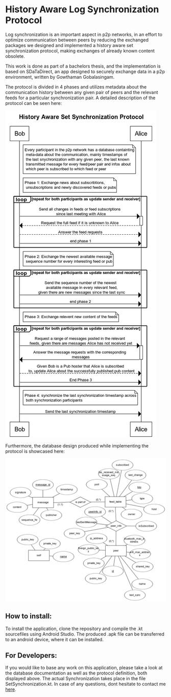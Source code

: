 # History Aware Log Synchronization Protocol

Log synchronization is an important aspect in p2p networks, in an effort to optimize communication
between peers by reducing the exchanged packages we designed and implemented a history aware set
synchronization protocol, making exchanges of already known content obsolete.

This work is done as part of a bachelors thesis, and the implementation is based on SDaTaDirect,
an app designed to securely exchange data in a p2p environment, written by Gowthaman Gobalasingam.

The protocol is divided in 4 phases and utilizes metadata about the communication history between
any given pair of peers and the relevant feeds for a particular synchronization pair. A detailed description
of the protocol can be seen here:

![The log synchronization protocol](docs/History_Aware_Set_Synchronization_Protocol.png)

Furthermore, the database design produced while implementing the protocol is showcased here:

![ER diagram of the database](docs/database_ER_diagram.png)

## How to install:

To install the application, clone the repository and compile the .kt sourcefiles using Android Studio.
The produced .apk file can be transferred to an android device, where it can be installed.

## For Developers:

If you would like to base any work on this application, please take a look at the database documentation
as well as the protocol definition, both displayed above. The actual Synchronization takes place in the file
SetSynchronization.kt. In case of any questions, dont hesitate to contact me [here](mailto:david.seger@adon.li).
